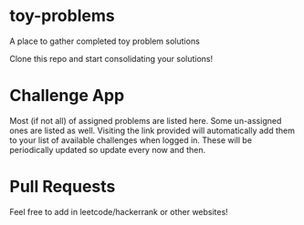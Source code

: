 # toy-problems
A place to gather completed toy problem solutions

Clone this repo and start consolidating your solutions!

# Challenge App
Most (if not all) of assigned problems are listed here. Some un-assigned ones are listed as well. Visiting the link provided will automatically add them to your list of available challenges when logged in. These will be periodically updated so update every now and then.

# Pull Requests
Feel free to add in leetcode/hackerrank or other websites!
